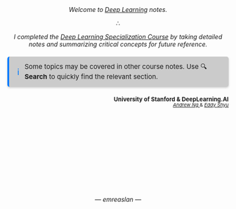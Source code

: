 <p align="center" style="margin-top: 30vh">
  <i>Welcome to <u>Deep Learning</u> notes.</i>
</p>

<p align="center" style="margin-top: 10px; margin-bottom: 10px;">
&therefore;
</p>

<p align="center"><i>I completed the <a href="https://www.coursera.org/specializations/deep-learning-introduction">Deep Learning Specialization Course</a> by taking detailed notes and summarizing critical concepts for future reference.</i></p>

<div style="
  border-left: 4px solid #007bff; 
  padding: 12px 18px; 
  margin: 20px 0; 
  border-radius: 5px;
  display: flex;
  align-items: center;
  box-shadow: 0 2px 4px rgba(0, 0, 0, 0.2);
  background: rgba(0, 0, 0, 0.2);
">
  <span style="font-size: 20px; color: #007bff; margin-right: 12px;">ℹ️</span>
  <span style="font-size: 15px; color: inherit; line-height: 1.5;">
    Some topics may be covered in other course notes.  
    Use 🔍 <b>Search</b> to quickly find the relevant section.
  </span>
</div>

<p align="right" style="font-size : 13px">
<b>University of Stanford & DeepLearning.AI</b>
</p>

<p align="right" style="font-size : 11px; margin-top: -15px"><a href="https://www.coursera.org/instructor/andrewng" target="_blank"><i>Andrew Ng  </i></a>&
<a href="https://www.coursera.org/instructor/~170597538" target="_blank"><i>Eddy Shyu</i></a></p>

<p align="center" style="margin-top : 5vh">
  <i>&mdash; emreaslan &mdash;</i>
</p>
